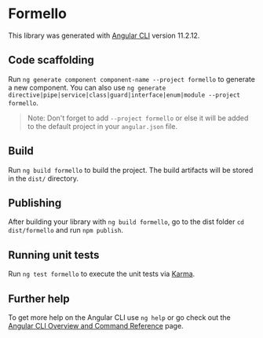 # Formello

This library was generated with [Angular CLI](https://github.com/angular/angular-cli) version 11.2.12.

## Code scaffolding

Run `ng generate component component-name --project formello` to generate a new component. You can also use `ng generate directive|pipe|service|class|guard|interface|enum|module --project formello`.
> Note: Don't forget to add `--project formello` or else it will be added to the default project in your `angular.json` file. 

## Build

Run `ng build formello` to build the project. The build artifacts will be stored in the `dist/` directory.

## Publishing

After building your library with `ng build formello`, go to the dist folder `cd dist/formello` and run `npm publish`.

## Running unit tests

Run `ng test formello` to execute the unit tests via [Karma](https://karma-runner.github.io).

## Further help

To get more help on the Angular CLI use `ng help` or go check out the [Angular CLI Overview and Command Reference](https://angular.io/cli) page.
